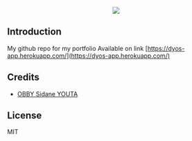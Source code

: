 <p align="center"><img src="https://dyos-app.herokuapp.com/img/screen.png"/></p>

## Introduction

My github repo for my portfolio
Available on link [https://dyos-app.herokuapp.com/](https://dyos-app.herokuapp.com/)

## Credits  
  
- [OBBY Sidane YOUTA](https://twitter.com/dos_plague)
  
## License 

MIT